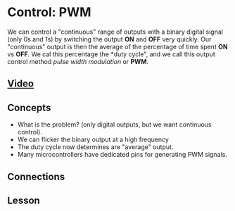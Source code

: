 # Control: PWM
We can control a "continuous" range of outputs with a binary digital signal (only 0s and 1s) by switching the output **ON** and **OFF** very quickly. Our "continuous" output is then the average of the percentage of time spent **ON** vs **OFF**. We cal this percentage the *duty cycle", and we call this output control method *pulse width modulation* or **PWM**.

## [Video]()

## Concepts
- What is the problem? (only digital outputs, but we want continuous control).
- We can flicker the binary output at a high frequency
- The duty cycle now determines are "average" output.
- Many microcontrollers have dedicated pins for generating PWM signals.

## Connections

## Lesson